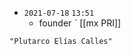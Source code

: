 - `2021-07-18`  `13:51`
	- founder ˋ  [[mx PRI]]

```query 2021-10-30 06:51
"Plutarco Elías Calles"
```
